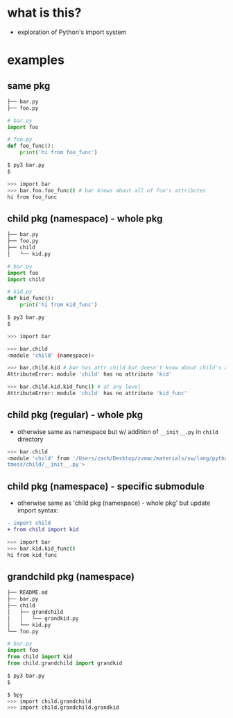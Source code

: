 # what is this?

* exploration of Python's import system

# examples

## same pkg

```sh
├── bar.py
├── foo.py
```

```python
# bar.py
import foo
```

```python
# foo.py
def foo_func():
    print('hi from foo_func')
```

```sh
$ py3 bar.py
$
```

```sh
>>> import bar
>>> bar.foo.foo_func() # bar knows about all of foo's attributes
hi from foo_func
```

## child pkg (namespace) - whole pkg

```sh
├── bar.py
├── foo.py
├── child
│   └── kid.py
```

```python
# bar.py
import foo
import child
```

```python
# kid.py
def kid_func():
    print('hi from kid_func')
```

```sh
$ py3 bar.py
$
```

```sh
>>> import bar

>>> bar.child
<module 'child' (namespace)>

>>> bar.child.kid # bar has attr child but doesn't know about child's attr
AttributeError: module 'child' has no attribute 'kid'

>>> bar.child.kid.kid_func() # at any level
AttributeError: module 'child' has no attribute 'kid_func'
```

## child pkg (regular) - whole pkg

* otherwise same as namespace but w/ addition of `__init__.py` in `child` directory

```sh
>>> bar.child
<module 'child' from '/Users/zach/Desktop/zvmac/materials/sw/lang/python/impor
tmess/child/__init__.py'> 
```

## child pkg (namespace) - specific submodule

* otherwise same as 'child pkg (namespace) - whole pkg' but update import syntax:

```diff
- import child
+ from child import kid
```

```sh
>>> import bar
>>> bar.kid.kid_func()
hi from kid_func
```

## grandchild pkg (namespace)

```sh
├── README.md
├── bar.py
├── child
│   ├── grandchild
│   │   └── grandkid.py
│   └── kid.py
└── foo.py
```

```python
# bar.py
import foo
from child import kid
from child.grandchild import grandkid
```

```sh
$ py3 bar.py
$
```

```sh
$ bpy
>>> import child.grandchild
>>> import child.grandchild.grandkid
```
